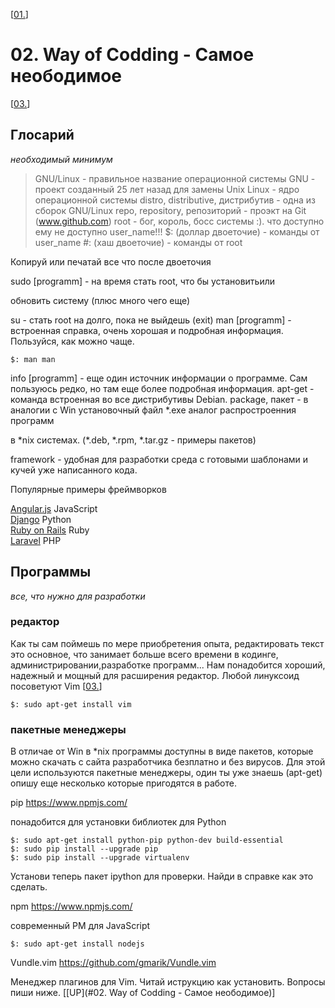 <!--
File          : 02.md

Created       : Sun 05 Jul 2015 23:15:17
Last Modified : Sat 11 Jul 2015 12:58:20
Maintainer    : sharlaran
-->


\[[01.](./01.md)\]
# 02. Way of Codding - Самое неободимое #
\[[03.](./03.md)\]

## Глосарий ##
_необходимый минимум_

>GNU/Linux - правильное название операционной системы
>GNU - проект созданный 25 лет назад для замены Unix
>Linux - ядро операционной системы
>distro, distributive, дистрибутив - одна из сборок  GNU/Linux
>repo, repository, репозиторий - проэкт на Git (www.github.com)
>root - бог, король, босс системы :). что доступно ему не доступно  user_name!!!
>$: (доллар двоеточие) - команды от user_name
>\#: (хаш двоеточие) - команды от root 

Копируй или печатай все что после двоеточия 

sudo [programm] - на время стать root, что бы установитьили

обновить систему (плюс много чего еще)

su - стать root на долго, пока не выйдешь (exit)
man [programm] - встроенная справка, очень хорошая и
подробная информация. Пользуйся, как можно чаще.


    $: man man

info [programm] - еще один источник информации о программе. Сам пользуюсь редко,
но там еще более подробная информация.
apt-get - команда встроенная во все дистрибутивы Debian.
package, пакет - в аналогии с Win установочный файл *.exe аналог распростроенния программ

 в \*nix системах. (\*.deb, \*.rpm, \*.tar.gz - примеры пакетов)


framework -  удобная для разработки среда с готовыми шаблонами и кучей уже написанного кода.

Популярные примеры фреймворков

[Angular.js](https://angularjs.org/) JavaScript  
[Django](https://www.djangoproject.com/) Python  
[Ruby on Rails](http://rubyonrails.org/) Ruby  
[Laravel](http://laravel.com/) PHP  


## Программы ##
_все, что нужно для разработки_

### редактор ###
Как ты сам поймешь по мере приобретения опыта, редактировать текст это основное,
что занимает больше всего времени в кодинге, администрировании,разработке
программ...   Нам понадобится хороший, надежный и мощный для расширения
редактор. Любой линуксоид посоветуют Vim \[[03.](./03.md)\]

    $: sudo apt-get install vim


### пакетные менеджеры ###

В отличае от Win в *nix программы доступны в виде пакетов, которые можно скачать
с сайта разработчика безплатно и без вирусов. Для этой цели используются
пакетные менеджеры, один ты уже знаешь (apt-get) опишу еще несколько которые
пригодятся в работе.


pip https://www.npmjs.com/

понадобится для установки библиотек  для Python

    $: sudo apt-get install python-pip python-dev build-essential
    $: sudo pip install --upgrade pip
    $: sudo pip install --upgrade virtualenv

Установи теперь пакет ipython для проверки. Найди в справке как это сделать.

npm https://www.npmjs.com/

современный PM для JavaScript

    $: sudo apt-get install nodejs

Vundle.vim https://github.com/gmarik/Vundle.vim

Менеджер плагинов для Vim. Читай иструкцию как установить. Вопросы пиши ниже.
\[[UP](#02. Way of Codding - Самое неободимое)\]

